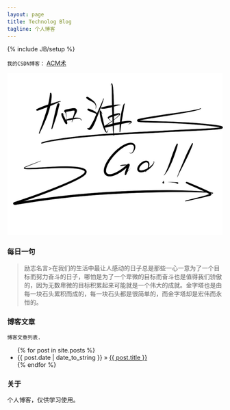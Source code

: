 ```yaml
---
layout: page
title: Technolog Blog
tagline: 个人博客
---
```

{% include JB/setup %}

`我的CSDN博客：` [ACM术](http://blog.csdn.net/fnzsjt)

![hello](https://github.com/zjuws/zjuws.github.io/blob/master/images/go.jpg)

### 每日一句

>  励志名言&gt;在我们的生活中最让人感动的日子总是那些一心一意为了一个目标而努力奋斗的日子，哪怕是为了一个卑微的目标而奋斗也是值得我们骄傲的，因为无数卑微的目标积累起来可能就是一个伟大的成就。金字塔也是由每一块石头累积而成的，每一块石头都是很简单的，而金字塔却是宏伟而永恒的。 
	

    
### 博客文章

`博客文章列表.`

<ul class="posts">
  {% for post in site.posts %}
    <li><span>{{ post.date | date_to_string }}</span> &raquo; <a href="{{ BASE_PATH }}{{ post.url }}">{{ post.title }}</a></li>
  {% endfor %}
</ul>

### 关于

个人博客，仅供学习使用。



